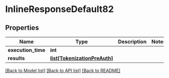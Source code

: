 # InlineResponseDefault82

## Properties
Name | Type | Description | Notes
------------ | ------------- | ------------- | -------------
**execution_time** | **int** |  | 
**results** | [**list[TokenizationPreAuth]**](TokenizationPreAuth.md) |  | 

[[Back to Model list]](../README.md#documentation-for-models) [[Back to API list]](../README.md#documentation-for-api-endpoints) [[Back to README]](../README.md)

